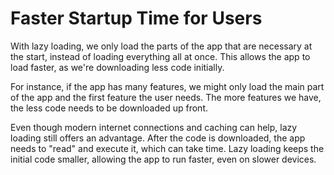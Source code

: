 # Faster Startup Time for Users

With lazy loading, we only load the parts of the app that are necessary at the start, instead of
loading everything all at once. This allows the app to load faster, as we're downloading less code initially.

For instance, if the app has many features, we might only load the main part of the app and the first
feature the user needs. The more features we have, the less code needs to be downloaded up front.

Even though modern internet connections and caching can help, lazy loading still offers an advantage.
After the code is downloaded, the app needs to "read" and execute it, which can take time.
Lazy loading keeps the initial code smaller, allowing the app to run faster, even on slower devices.
